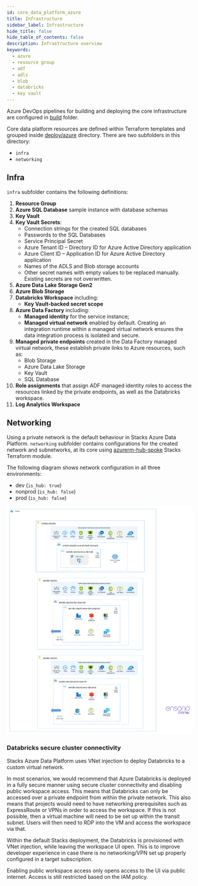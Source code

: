 ```yaml
---
id: core_data_platform_azure
title: Infrastructure
sidebar_label: Infrastructure
hide_title: false
hide_table_of_contents: false
description: Infrastructure overview
keywords:
  - azure
  - resource group
  - adf
  - adls
  - blob
  - databricks
  - key vault
---
```


Azure DevOps pipelines for building and deploying the core infrastructure are configured in
[build](https://github.com/amido/stacks-azure-data/tree/main/build) folder.

Core data platform resources are defined within Terraform templates and grouped inside
[deploy/azure](https://github.com/amido/stacks-azure-data/tree/main/deploy/azure) directory.
There are two subfolders in this directory:

* `infra`
* `networking`

## Infra

`infra` subfolder contains the following definitions:

1. **Resource Group**
2. **Azure SQL Database** sample instance with database schemas
3. **Key Vault**
4. **Key Vault Secrets**:
    * Connection strings for the created SQL databases
    * Passwords to the SQL Databases
    * Service Principal Secret
    * Azure Tenant ID – Directory ID for Azure Active Directory application
    * Azure Client ID – Application ID for Azure Active Directory application
    * Names of the ADLS and Blob storage accounts
    * Other secret names with empty values to be replaced manually. Existing secrets are not
    overwritten.
5. **Azure Data Lake Storage Gen2**
6. **Azure Blob Storage**
7. **Databricks Workspace** including:
    * **Key Vault-backed secret scope**
8. **Azure Data Factory** including:
    * **Managed identity** for the service instance;
    * **Managed virtual network** enabled by default. Creating an integration runtime within
    a managed virtual network ensures the data integration process is isolated and secure.
9. **Managed private endpoints** created in the Data Factory managed virtual network, these
   establish private links to Azure resources, such as:
    * Blob Storage
    * Azure Data Lake Storage
    * Key Vault
    * SQL Database
10. **Role assignments** that assign ADF managed identity roles to access the resources linked by
   the private endpoints, as well as the Databricks workspace.
11. **Log Analytics Workspace**

## Networking

Using a private network is the default behaviour in Stacks Azure Data Platform. `networking`
subfolder contains configurations for the created network and subnetworks, at its core using
[azurerm-hub-spoke](https://github.com/amido/stacks-terraform/tree/master/azurerm/modules/azurerm-hub-spoke)
Stacks Terraform module.

The following diagram shows network configuration in all three environments:

* dev (`is_hub: true`)
* nonprod (`is_hub: false`)
* prod (`is_hub: false`)

![network_hub_spoke.png](../../images/network_hub_spoke.png)

### Databricks secure cluster connectivity

Stacks Azure Data Platform uses VNet injection to deploy Databricks to a custom virtual network.

In most scenarios, we would recommend that Azure Databricks is deployed in a fully secure manner
using secure cluster connectivity and disabling public workspace access. This means that Databricks
can only be accessed over a private endpoint from within the private network. This also means that
projects would need to have networking prerequisites such as ExpressRoute or VPNs in order to access
the workspace. If this is not possible, then a virtual machine will need to be set up within the
transit subnet. Users will then need to RDP into the VM and access the workspace via that.

Within the default Stacks deployment, the Databricks is provisioned with VNet injection, while
leaving the workspace UI open. This is to improve developer experience in case there is no
networking/VPN set up properly configured in a target subscription.

Enabling public workspace access only opens access to the UI via public internet. Access is still
restricted based on the IAM policy.
